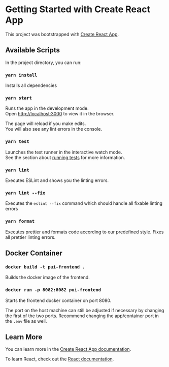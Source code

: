 # Getting Started with Create React App

This project was bootstrapped with [Create React App](https://github.com/facebook/create-react-app).

## Available Scripts

In the project directory, you can run:

### `yarn install`

Installs all dependencies

### `yarn start`

Runs the app in the development mode.\
Open [http://localhost:3000](http://localhost:3000) to view it in the browser.

The page will reload if you make edits.\
You will also see any lint errors in the console.

### `yarn test`

Launches the test runner in the interactive watch mode.\
See the section about [running tests](https://facebook.github.io/create-react-app/docs/running-tests) for more information.

### `yarn lint`

Executes ESLint and shows you the linting errors.

### `yarn lint --fix`

Executes the `eslint --fix` command which should handle all fixable linting errors

### `yarn format`

Executes prettier and formats code according to our predefined style. Fixes all prettier linting errors.

## Docker Container

### `docker build -t pui-frontend .`

Builds the docker image of the frontend.

### `docker run -p 8082:8082 pui-frontend`

Starts the frontend docker container on port 8080.

The port on the host machine can still be adjusted if necessary by changing the first of the two ports.
Recommend changing the app/container port in the `.env` file as well.

## Learn More

You can learn more in the [Create React App documentation](https://facebook.github.io/create-react-app/docs/getting-started).

To learn React, check out the [React documentation](https://reactjs.org/).
